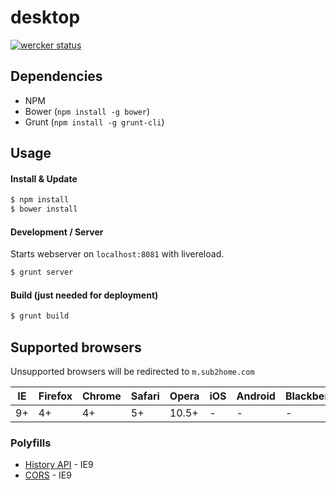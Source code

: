 desktop
=======

[![wercker status](https://app.wercker.com/status/632b9941c98f988188237f4395abeade/m/)](https://app.wercker.com/project/bykey/632b9941c98f988188237f4395abeade)

## Dependencies
* NPM
* Bower (`npm install -g bower`)
* Grunt (`npm install -g grunt-cli`)

## Usage

#### Install & Update
```sh
$ npm install
$ bower install
```

#### Development / Server
Starts webserver on `localhost:8081` with livereload.
```sh
$ grunt server
```

#### Build (just needed for deployment)
```sh
$ grunt build
```
## Supported browsers

Unsupported browsers will be redirected to `m.sub2home.com`

IE  | Firefox | Chrome | Safari | Opera | iOS  | Android | Blackberry
--- | ---     | ---    | ---    | ---   | ---  | ---     | ---
9+  | 4+      | 4+     | 5+     | 10.5+ | -    | -       | -

### Polyfills

* [History API](https://github.com/devote/HTML5-History-API) - IE9
* [CORS](https://github.com/jpillora/xdomain) - IE9